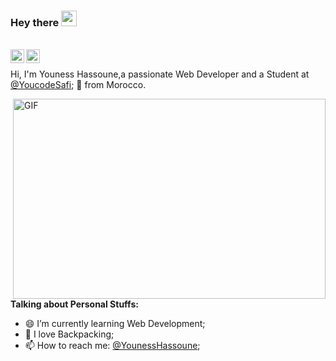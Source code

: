 ### Hey there <img src="https://media.giphy.com/media/hvRJCLFzcasrR4ia7z/giphy.gif" width="25px">
<br/>

<a href="https://twitter.com/YounessHassoune">
  <img align="left" alt="Youness Hassoune| Twitter" width="22px" src="https://raw.githubusercontent.com/peterthehan/peterthehan/master/assets/twitter.svg" />
</a>
<a href="https://www.linkedin.com/in/younesshassoune/">
  <img align="left" alt=" Youness Hassoune|LinkedIN" width="22px" src="https://raw.githubusercontent.com/peterthehan/peterthehan/master/assets/linkedin.svg" />
</a>

<br/>

Hi, I'm Youness Hassoune,a passionate  Web Developer and a Student at [@YoucodeSafi](https://twitter.com/YouCode18);
 🚀 from Morocco.

  <img align="right" alt="GIF" src="https://github.com/abhisheknaiidu/abhisheknaiidu/blob/master/code.gif?raw=true" width="500" height="320" />
  
**Talking about Personal Stuffs:**


- 😄 I’m currently learning Web Development; 
- 👨 I love Backpacking;
- 📫 How to reach me: [@YounessHassoune](https://twitter.com/YounessHassoune);


